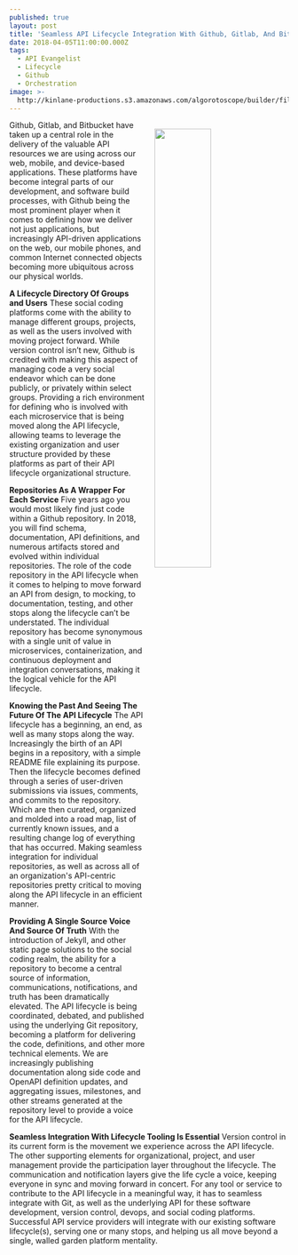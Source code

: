 ```yaml
---
published: true
layout: post
title: 'Seamless API Lifecycle Integration With Github, Gitlab, And BitBucket'
date: 2018-04-05T11:00:00.000Z
tags:
  - API Evangelist
  - Lifecycle
  - Github
  - Orchestration
image: >-
  http://kinlane-productions.s3.amazonaws.com/algorotoscope/builder/filtered/68_161_800_500_0_max_0_1_-1.jpg
---
```

<p><img src="{{ page.image }}" width="45%" align="right" style="padding: 15px;" /></p>
Github, Gitlab, and Bitbucket have taken up a central role in the delivery of the valuable API resources we are using across our web, mobile, and device-based applications. These platforms have become integral parts of our development, and software build processes, with Github being the most prominent player when it comes to defining how we deliver not just applications, but increasingly API-driven applications on the web, our mobile phones, and common Internet connected objects becoming more ubiquitous across our physical worlds.

**A Lifecycle Directory Of Groups and Users**
These social coding platforms come with the ability to manage different groups, projects, as well as the users involved with moving project forward. While version control isn’t new, Github is credited with making this aspect of managing code a very social endeavor which can be done publicly, or privately within select groups. Providing a rich environment for defining who is involved with each microservice that is being moved along the API lifecycle, allowing teams to leverage the existing organization and user structure provided by these platforms as part of their API lifecycle organizational structure.

**Repositories As A Wrapper For Each Service**
Five years ago you would most likely find just code within a Github repository. In 2018, you will find schema, documentation, API definitions, and numerous artifacts stored and evolved within individual repositories. The role of the code repository in the API lifecycle when it comes to helping to move forward an API from design, to mocking, to documentation, testing, and other stops along the lifecycle can’t be understated. The individual repository has become synonymous with a single unit of value in microservices, containerization, and continuous deployment and integration conversations, making it the logical vehicle for the API lifecycle.

**Knowing the Past And Seeing The Future Of The API Lifecycle**
The API lifecycle has a beginning, an end, as well as many stops along the way. Increasingly the birth of an API begins in a repository, with a simple README file explaining its purpose. Then the lifecycle becomes defined through a series of user-driven submissions via issues, comments, and commits to the repository. Which are then curated, organized and molded into a road map, list of currently known issues, and a resulting change log of everything that has occurred. Making seamless integration for individual repositories, as well as across all of an organization's API-centric repositories pretty critical to moving along the API lifecycle in an efficient manner.

**Providing A Single Source Voice And Source Of Truth**
With the introduction of Jekyll, and other static page solutions to the social coding realm, the ability for a repository to become a central source of information, communications, notifications, and truth has been dramatically elevated. The API lifecycle is being coordinated, debated, and published using the underlying Git repository, becoming a platform for delivering the code, definitions, and other more technical elements. We are increasingly publishing documentation along side code and OpenAPI definition updates, and aggregating issues, milestones, and other streams generated at the repository level to provide a voice for the API lifecycle.

**Seamless Integration With Lifecycle Tooling Is Essential**
Version control in its current form is the movement we experience across the API lifecycle. The other supporting elements for organizational, project, and user management provide the participation layer throughout the lifecycle. The communication and notification layers give the life cycle a voice, keeping everyone in sync and moving forward in concert. For any tool or service to contribute to the API lifecycle in a meaningful way, it has to seamless integrate with Git, as well as the underlying API for these software development, version control, devops, and social coding platforms. Successful API service providers will integrate with our existing software lifecycle(s), serving one or many stops, and helping us all move beyond a single, walled garden platform mentality.
